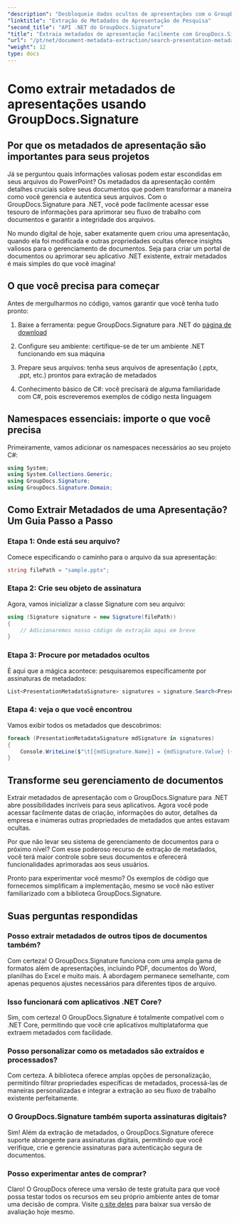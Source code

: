```yaml
---
"description": "Desbloqueie dados ocultos de apresentações com o GroupDocs.Signature para .NET. Aprenda a extrair e utilizar metadados para otimizar seu sistema de gerenciamento de documentos."
"linktitle": "Extração de Metadados de Apresentação de Pesquisa"
"second_title": "API .NET do GroupDocs.Signature"
"title": "Extraia metadados de apresentação facilmente com GroupDocs.Signature"
"url": "/pt/net/document-metadata-extraction/search-presentation-metadata-extraction/"
"weight": 12
type: docs
---
```

# Como extrair metadados de apresentações usando GroupDocs.Signature

## Por que os metadados de apresentação são importantes para seus projetos

Já se perguntou quais informações valiosas podem estar escondidas em seus arquivos do PowerPoint? Os metadados da apresentação contêm detalhes cruciais sobre seus documentos que podem transformar a maneira como você gerencia e autentica seus arquivos. Com o GroupDocs.Signature para .NET, você pode facilmente acessar esse tesouro de informações para aprimorar seu fluxo de trabalho com documentos e garantir a integridade dos arquivos.

No mundo digital de hoje, saber exatamente quem criou uma apresentação, quando ela foi modificada e outras propriedades ocultas oferece insights valiosos para o gerenciamento de documentos. Seja para criar um portal de documentos ou aprimorar seu aplicativo .NET existente, extrair metadados é mais simples do que você imagina!

## O que você precisa para começar

Antes de mergulharmos no código, vamos garantir que você tenha tudo pronto:

1. Baixe a ferramenta: pegue GroupDocs.Signature para .NET do [página de download](https://releases.groupdocs.com/signature/net/)
   
2. Configure seu ambiente: certifique-se de ter um ambiente .NET funcionando em sua máquina
   
3. Prepare seus arquivos: tenha seus arquivos de apresentação (.pptx, .ppt, etc.) prontos para extração de metadados
   
4. Conhecimento básico de C#: você precisará de alguma familiaridade com C#, pois escreveremos exemplos de código nesta linguagem

## Namespaces essenciais: importe o que você precisa

Primeiramente, vamos adicionar os namespaces necessários ao seu projeto C#:

```csharp
using System;
using System.Collections.Generic;
using GroupDocs.Signature;
using GroupDocs.Signature.Domain;
```

## Como Extrair Metadados de uma Apresentação? Um Guia Passo a Passo

### Etapa 1: Onde está seu arquivo?

Comece especificando o caminho para o arquivo da sua apresentação:

```csharp
string filePath = "sample.pptx";
```

### Etapa 2: Crie seu objeto de assinatura

Agora, vamos inicializar a classe Signature com seu arquivo:

```csharp
using (Signature signature = new Signature(filePath))
{
    // Adicionaremos nosso código de extração aqui em breve
}
```

### Etapa 3: Procure por metadados ocultos

É aqui que a mágica acontece: pesquisaremos especificamente por assinaturas de metadados:

```csharp
List<PresentationMetadataSignature> signatures = signature.Search<PresentationMetadataSignature>(SignatureType.Metadata);
```

### Etapa 4: veja o que você encontrou

Vamos exibir todos os metadados que descobrimos:

```csharp
foreach (PresentationMetadataSignature mdSignature in signatures)
{
    Console.WriteLine($"\t[{mdSignature.Name}] = {mdSignature.Value} ({mdSignature.Type})");
}
```

## Transforme seu gerenciamento de documentos

Extrair metadados de apresentação com o GroupDocs.Signature para .NET abre possibilidades incríveis para seus aplicativos. Agora você pode acessar facilmente datas de criação, informações do autor, detalhes da empresa e inúmeras outras propriedades de metadados que antes estavam ocultas.

Por que não levar seu sistema de gerenciamento de documentos para o próximo nível? Com esse poderoso recurso de extração de metadados, você terá maior controle sobre seus documentos e oferecerá funcionalidades aprimoradas aos seus usuários.

Pronto para experimentar você mesmo? Os exemplos de código que fornecemos simplificam a implementação, mesmo se você não estiver familiarizado com a biblioteca GroupDocs.Signature.

## Suas perguntas respondidas

### Posso extrair metadados de outros tipos de documentos também?

Com certeza! O GroupDocs.Signature funciona com uma ampla gama de formatos além de apresentações, incluindo PDF, documentos do Word, planilhas do Excel e muito mais. A abordagem permanece semelhante, com apenas pequenos ajustes necessários para diferentes tipos de arquivo.

### Isso funcionará com aplicativos .NET Core?

Sim, com certeza! O GroupDocs.Signature é totalmente compatível com o .NET Core, permitindo que você crie aplicativos multiplataforma que extraem metadados com facilidade.

### Posso personalizar como os metadados são extraídos e processados?

Com certeza. A biblioteca oferece amplas opções de personalização, permitindo filtrar propriedades específicas de metadados, processá-las de maneiras personalizadas e integrar a extração ao seu fluxo de trabalho existente perfeitamente.

### O GroupDocs.Signature também suporta assinaturas digitais?

Sim! Além da extração de metadados, o GroupDocs.Signature oferece suporte abrangente para assinaturas digitais, permitindo que você verifique, crie e gerencie assinaturas para autenticação segura de documentos.

### Posso experimentar antes de comprar?

Claro! O GroupDocs oferece uma versão de teste gratuita para que você possa testar todos os recursos em seu próprio ambiente antes de tomar uma decisão de compra. Visite [o site deles](https://releases.groupdocs.com/) para baixar sua versão de avaliação hoje mesmo.